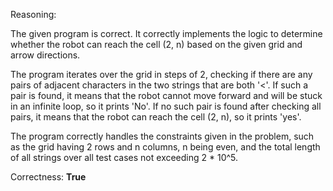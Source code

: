 Reasoning:

The given program is correct. It correctly implements the logic to determine whether the robot can reach the cell (2, n) based on the given grid and arrow directions.

The program iterates over the grid in steps of 2, checking if there are any pairs of adjacent characters in the two strings that are both '<'. If such a pair is found, it means that the robot cannot move forward and will be stuck in an infinite loop, so it prints 'No'. If no such pair is found after checking all pairs, it means that the robot can reach the cell (2, n), so it prints 'yes'.

The program correctly handles the constraints given in the problem, such as the grid having 2 rows and n columns, n being even, and the total length of all strings over all test cases not exceeding 2 * 10^5.

Correctness: **True**
